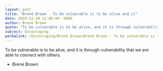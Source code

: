 ```yaml
---
layout: post
title: "Brené Brown - To be vulnerable is to be alive and it"
date: 2024-12-28 12:00:00 -0000
author: Brené Brown
quote: "To be vulnerable is to be alive, and it is through vulnerability that we are able to connect with others."
subject: Encouraging
permalink: /Encouraging/Brené Brown/Brené Brown - To be vulnerable is to be alive and it
---
```


To be vulnerable is to be alive, and it is through vulnerability that we are able to connect with others.

- Brené Brown
